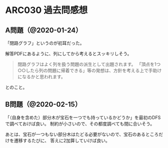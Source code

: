 # ARC030 過去問感想

## A問題（@2020-01-24）

「閉路グラフ」というのが初耳だった。

解答PDFにあるように、列にしてから考えるとスッキリしそう。

> 閉路グラフはよく列を扱う問題の派生として出題されます。
> 「頂点を1つ○○したら列の問題に帰着できる」等の発想は、方針を考える上で手助けになるかと思われます。

とのこと。

## B問題（@2020-02-15）

「（自身を含めた）部分木が宝石を一つでも持っているかどうか」を最初のDFSで調べておけば良い。
制約が小さいので、その都度調べても間に合いそう。

あとは、宝石が一つもない部分木はたどる必要がないので、宝石のあるところだけを遷移するたびに、
答えに2加算していけば良い。

